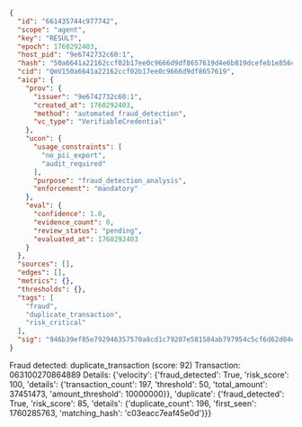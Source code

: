 ```json
{
  "id": "661435744c977742",
  "scope": "agent",
  "key": "RESULT",
  "epoch": 1760292403,
  "host_pid": "9e6742732c60:1",
  "hash": "50a6641a22162ccf02b17ee0c9666d9df8657619d4e6b819dcefeb1e856c5ad9",
  "cid": "QmV150a6641a22162ccf02b17ee0c9666d9df8657619",
  "aicp": {
    "prov": {
      "issuer": "9e6742732c60:1",
      "created_at": 1760292403,
      "method": "automated_fraud_detection",
      "vc_type": "VerifiableCredential"
    },
    "ucon": {
      "usage_constraints": [
        "no_pii_export",
        "audit_required"
      ],
      "purpose": "fraud_detection_analysis",
      "enforcement": "mandatory"
    },
    "eval": {
      "confidence": 1.0,
      "evidence_count": 0,
      "review_status": "pending",
      "evaluated_at": 1760292403
    }
  },
  "sources": [],
  "edges": [],
  "metrics": {},
  "thresholds": {},
  "tags": [
    "fraud",
    "duplicate_transaction",
    "risk_critical"
  ],
  "sig": "946b39ef85e792946357570a8cd1c79207e581584ab797954c5cf6d62d04e4bc"
}
```

Fraud detected: duplicate_transaction (score: 92)
Transaction: 063100270864889
Details: {'velocity': {'fraud_detected': True, 'risk_score': 100, 'details': {'transaction_count': 197, 'threshold': 50, 'total_amount': 37451473, 'amount_threshold': 10000000}}, 'duplicate': {'fraud_detected': True, 'risk_score': 85, 'details': {'duplicate_count': 196, 'first_seen': 1760285763, 'matching_hash': 'c03eacc7eaf45e0d'}}}